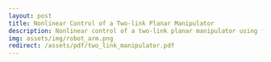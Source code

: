 ```yaml
---
layout: post
title: Nonlinear Control of a Two-link Planar Manipulator
description: Nonlinear control of a two-link planar manipulator using feedback linearization and Linear-Quadratic Regulator. Still a work in progress!
img: assets/img/robot_arm.png
redirect: /assets/pdf/two_link_manipulator.pdf
---
```


